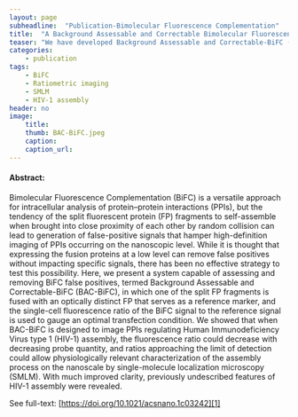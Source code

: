 ```yaml
---
layout: page
subheadline:  "Publication-Bimolecular Fluorescence Complementation"
title:  "A Background Assessable and Correctable Bimolecular Fluorescence Complementation System for Nanoscopic Single-Molecule Imaging of Intracellular Protein–Protein Interactions"
teaser: "We have developed Background Assessable and Correctable-BiFC (BAC-BiFC) that enables physiologically relevant characterization of specific PPIs at the nanoscopic level not attainable by conventional BiFC."
categories:
    - publication
tags:
    - BiFC
    - Ratiometric imaging
    - SMLM
    - HIV-1 assembly
header: no
image:
    title: 
    thumb: BAC-BiFC.jpeg
    caption: 
    caption_url: 
---
```



#### Abstract:

Bimolecular Fluorescence Complementation (BiFC) is a versatile approach for intracellular analysis of protein–protein interactions (PPIs), but the tendency of the split fluorescent protein (FP) fragments to self-assemble when brought into close proximity of each other by random collision can lead to generation of false-positive signals that hamper high-definition imaging of PPIs occurring on the nanoscopic level. While it is thought that expressing the fusion proteins at a low level can remove false positives without impacting specific signals, there has been no effective strategy to test this possibility. Here, we present a system capable of assessing and removing BiFC false positives, termed Background Assessable and Correctable-BiFC (BAC-BiFC), in which one of the split FP fragments is fused with an optically distinct FP that serves as a reference marker, and the single-cell fluorescence ratio of the BiFC signal to the reference signal is used to gauge an optimal transfection condition. We showed that when BAC-BiFC is designed to image PPIs regulating Human Immunodeficiency Virus type 1 (HIV-1) assembly, the fluorescence ratio could decrease with decreasing probe quantity, and ratios approaching the limit of detection could allow physiologically relevant characterization of the assembly process on the nanoscale by single-molecule localization microscopy (SMLM). With much improved clarity, previously undescribed features of HIV-1 assembly were revealed.

See full-text: [https://doi.org/10.1021/acsnano.1c03242][1]

<img src="{{ site.urlimg }}BAC-BiFC.jpg" alt="">

 [1]: https://doi.org/10.1021/acsnano.1c03242